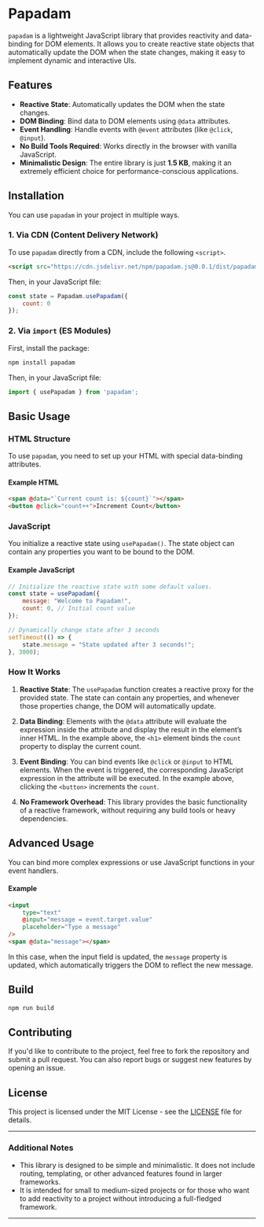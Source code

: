 
# Papadam

```papadam``` is a lightweight JavaScript library that provides reactivity and data-binding for DOM elements. It allows you to create reactive state objects that automatically update the DOM when the state changes, making it easy to implement dynamic and interactive UIs.

## Features

-   **Reactive State**: Automatically updates the DOM when the state changes.
-   **DOM Binding**: Bind data to DOM elements using `@data` attributes.
-   **Event Handling**: Handle events with `@event` attributes (like `@click`, `@input`).
-   **No Build Tools Required**: Works directly in the browser with vanilla JavaScript.
-   **Minimalistic Design**: The entire library is just **1.5 KB**, making it an extremely efficient choice for performance-conscious applications.

## Installation

You can use `papadam` in your project in multiple ways.

### 1. **Via CDN (Content Delivery Network)**

To use ```papadam``` directly from a CDN, include the following `<script>`.

```html
<script src="https://cdn.jsdelivr.net/npm/papadam.js@0.0.1/dist/papadam.min.js"></script>
```
Then, in your JavaScript file:

```javascript
const state = Papadam.usePapadam({
    count: 0
});
```

### 2. **Via ```import``` (ES Modules)**
First, install the package:

```javascript
npm install papadam
```

Then, in your JavaScript file:

```javascript
import { usePapadam } from 'papadam';
```

## Basic Usage

### HTML Structure

To use ```papadam```, you need to set up your HTML with special data-binding attributes.

#### Example HTML

```html
<span @data="`Current count is: ${count}`"></span>
<button @click="count++">Increment Count</button>
```

### JavaScript

You initialize a reactive state using `usePapadam()`. The state object can contain any properties you want to be bound to the DOM.

#### Example JavaScript

```javascript
// Initialize the reactive state with some default values.
const state = usePapadam({
    message: "Welcome to Papadam!",
    count: 0, // Initial count value
});

// Dynamically change state after 3 seconds
setTimeout(() => {
    state.message = "State updated after 3 seconds!";
}, 3000);
```

### How It Works

1. **Reactive State**: The `usePapadam` function creates a reactive proxy for the provided state. The state can contain any properties, and whenever those properties change, the DOM will automatically update.
2. **Data Binding**: Elements with the `@data` attribute will evaluate the expression inside the attribute and display the result in the element’s inner HTML. In the example above, the `<h1>` element binds the `count` property to display the current count.

3. **Event Binding**: You can bind events like `@click` or `@input` to HTML elements. When the event is triggered, the corresponding JavaScript expression in the attribute will be executed. In the example above, clicking the `<button>` increments the `count`.

4. **No Framework Overhead**: This library provides the basic functionality of a reactive framework, without requiring any build tools or heavy dependencies.

## Advanced Usage

You can bind more complex expressions or use JavaScript functions in your event handlers.

#### Example

```html
<input
    type="text"
    @input="message = event.target.value"
    placeholder="Type a message"
/>
<span @data="message"></span>
```

In this case, when the input field is updated, the `message` property is updated, which automatically triggers the DOM to reflect the new message.

## Build

```javascript
npm run build
```

## Contributing

If you'd like to contribute to the project, feel free to fork the repository and submit a pull request. You can also report bugs or suggest new features by opening an issue.

## License

This project is licensed under the MIT License - see the [LICENSE](https://github.com/Furqaaan/papadam/blob/master/LICENSE) file for details.

---

### Additional Notes

-   This library is designed to be simple and minimalistic. It does not include routing, templating, or other advanced features found in larger frameworks.
-   It is intended for small to medium-sized projects or for those who want to add reactivity to a project without introducing a full-fledged framework.

---
